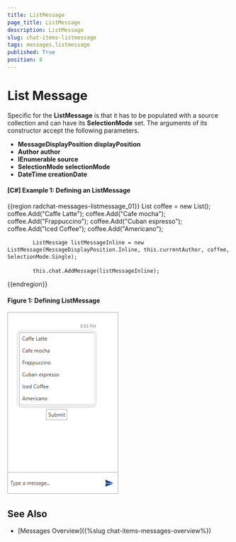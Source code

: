 ```yaml
---
title: ListMessage
page_title: ListMessage
description: ListMessage
slug: chat-items-listmessage
tags: messages,listmessage
published: True
position: 8
---
```


# List  Message

Specific for the __ListMessage__ is that it has to be populated with a source collection and can have its __SelectionMode__ set. The arguments of its constructor accept the following parameters.

* __MessageDisplayPosition displayPosition__
* __Author author__
* __IEnumerable source__
* __SelectionMode selectionMode__
* __DateTime creationDate__

#### __[C#] Example 1: Defining an ListMessage__
{{region radchat-messages-listmessage_01}}
	   List<string> coffee = new List<string>();
            coffee.Add("Caffe Latte");
            coffee.Add("Cafe mocha");
            coffee.Add("Frappuccino");
            coffee.Add("Cuban espresso");
            coffee.Add("Iced Coffee");
            coffee.Add("Americano");

            ListMessage listMessageInline = new ListMessage(MessageDisplayPosition.Inline, this.currentAuthor, coffee, SelectionMode.Single);

            this.chat.AddMessage(listMessageInline);
{{endregion}}

#### __Figure 1: Defining ListMessage__
![Defining ListMessage](images/RadChat_Messages_List_01.png)

## See Also

* [Messages Overview]({%slug chat-items-messages-overview%})